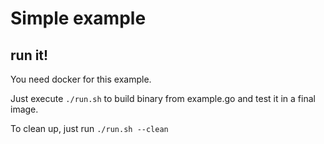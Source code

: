 # Simple example

## run it!

You need docker for this example.

Just execute `./run.sh` to build binary from example.go and test it in a final image.

To clean up, just run `./run.sh --clean`